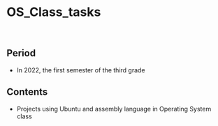 # OS_Class_tasks
<br/>

## Period

- In 2022, the first semester of the third grade

## Contents

- Projects using Ubuntu and assembly language in Operating System class
